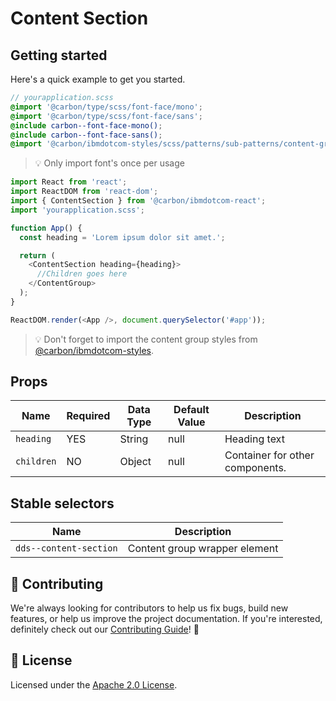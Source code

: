 # Content Section

## Getting started

Here's a quick example to get you started.

```scss
// yourapplication.scss
@import '@carbon/type/scss/font-face/mono';
@import '@carbon/type/scss/font-face/sans';
@include carbon--font-face-mono();
@include carbon--font-face-sans();
@import '@carbon/ibmdotcom-styles/scss/patterns/sub-patterns/content-group';
```

> 💡 Only import font's once per usage

```javascript
import React from 'react';
import ReactDOM from 'react-dom';
import { ContentSection } from '@carbon/ibmdotcom-react';
import 'yourapplication.scss';

function App() {
  const heading = 'Lorem ipsum dolor sit amet.';

  return (
    <ContentSection heading={heading}>
      //Children goes here
    </ContentGroup>
  );
}

ReactDOM.render(<App />, document.querySelector('#app'));
```

> 💡 Don't forget to import the content group styles from
> [@carbon/ibmdotcom-styles](https://github.com/carbon-design-system/ibm-dotcom-library/blob/master/packages/styles).

## Props

| Name       | Required | Data Type | Default Value | Description                     |
| ---------- | -------- | --------- | ------------- | ------------------------------- |
| `heading`  | YES      | String    | null          | Heading text                    |
| `children` | NO       | Object    | null          | Container for other components. |

## Stable selectors

| Name                   | Description                   |
| ---------------------- | ----------------------------- |
| `dds--content-section` | Content group wrapper element |

## 🙌 Contributing

We're always looking for contributors to help us fix bugs, build new features,
or help us improve the project documentation. If you're interested, definitely
check out our
[Contributing Guide](https://github.com/carbon-design-system/ibm-dotcom-library/blob/master/.github/CONTRIBUTING.md)!
👀

## 📝 License

Licensed under the
[Apache 2.0 License](https://github.com/carbon-design-system/ibm-dotcom-library/blob/master/LICENSE).
